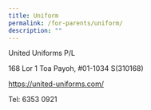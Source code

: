 ```yaml
---
title: Uniform
permalink: /for-parents/uniform/
description: ""
---
```

United Uniforms P/L

168 Lor 1 Toa Payoh, #01-1034  S(310168)

https://united-uniforms.com/

Tel: 6353 0921